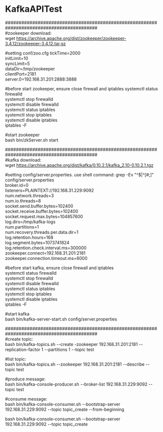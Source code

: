 # KafkaAPITest
##########################################################################################  
#zookeeper download:  
wget https://archive.apache.org/dist/zookeeper/zookeeper-3.4.12/zookeeper-3.4.12.tar.gz  

#setting conf/zoo.cfg 
tickTime=2000  
initLimit=10  
syncLimit=5  
dataDir=/tmp/zookeeper   
clientPort=2181  
server.0=192.168.31.201:2888:3888   

#before start zookeeper, ensure close firewall and iptables
systemctl status firewalld  
systemctl stop firewalld  
systemctl disable firewalld  
systemctl status iptables  
systemctl stop iptables  
systemctl disable iptables  
iptables -F  

#start zookeeper  
bash bin/zkServer.sh start  

##########################################################################################  
#kafka download:  
wget https://archive.apache.org/dist/kafka/0.10.2.1/kafka_2.10-0.10.2.1.tgz  

#setting config/server.properties. use shell command: grep -Ev "^$|^[#;]" config/server.properties  
broker.id=0  
listeners=PLAINTEXT://192.168.31.229:9092  
num.network.threads=3  
num.io.threads=8  
socket.send.buffer.bytes=102400  
socket.receive.buffer.bytes=102400  
socket.request.max.bytes=104857600  
log.dirs=/tmp/kafka-logs  
num.partitions=1  
num.recovery.threads.per.data.dir=1  
log.retention.hours=168  
log.segment.bytes=1073741824  
log.retention.check.interval.ms=300000  
zookeeper.connect=192.168.31.201:2181  
zookeeper.connection.timeout.ms=6000  

#before start kafka, ensure close firewall and iptables  
systemctl status firewalld  
systemctl stop firewalld  
systemctl disable firewalld  
systemctl status iptables  
systemctl stop iptables  
systemctl disable iptables  
iptables -F  

#start kafka  
bash bin/kafka-server-start.sh config/server.properties  

##########################################################################################  
#create topic:  
bash bin/kafka-topics.sh --create -zookeeper 192.168.31.201:2181 --replication-factor 1 --partitions 1 --topic test  

#list topic:  
bash bin/kafka-topics.sh --zookeeper 192.168.31.201:2181 --describe --topic test  

#produce message:  
bash bin/kafka-console-producer.sh --broker-list 192.168.31.229:9092 --topic test  

#consume message:  
bash bin/kafka-console-consumer.sh --bootstrap-server 192.168.31.229:9092 --topic topic_create --from-beginning  

bash bin/kafka-console-consumer.sh --bootstrap-server 192.168.31.229:9092 --topic topic_create  

